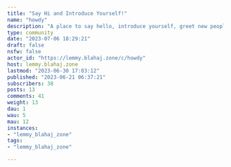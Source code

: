 ```yaml
---
title: "Say Hi and Introduce Yourself!" 
name: "howdy"
description: "A place to say hello, introduce yourself, greet new people.- be excellent- follow the rules of lemmy.blahaj.zone- if you don't know what to say, hi, hello, or your favorite variation is all you need"
type: community
date: "2023-07-06 18:29:21"
draft: false
nsfw: false
actor_id: "https://lemmy.blahaj.zone/c/howdy"
host: lemmy.blahaj.zone
lastmod: "2023-06-30 17:03:12"
published: "2023-06-21 06:37:21"
subscribers: 38
posts: 13
comments: 41
weight: 13
dau: 1
wau: 5
mau: 12
instances:
- "lemmy_blahaj_zone"
tags: 
- "lemmy_blahaj_zone"

---
```

